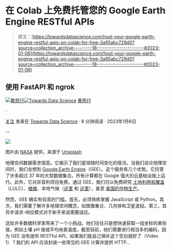 # 在 Colab 上免费托管您的 Google Earth Engine RESTful APIs

> 原文：[https://towardsdatascience.com/host-your-google-earth-engine-restful-apis-on-colab-for-free-3a95abc729d0?source=collection_archive---------18-----------------------#2023-01-06](https://towardsdatascience.com/host-your-google-earth-engine-restful-apis-on-colab-for-free-3a95abc729d0?source=collection_archive---------18-----------------------#2023-01-06)

## 使用 FastAPI 和 ngrok

[](https://dgg32.medium.com/?source=post_page-----3a95abc729d0--------------------------------)[![黄思行](../Images/48f445636ed1e32a53b610f6afc93ef2.png)](https://dgg32.medium.com/?source=post_page-----3a95abc729d0--------------------------------)[](https://towardsdatascience.com/?source=post_page-----3a95abc729d0--------------------------------)[![Towards Data Science](../Images/a6ff2676ffcc0c7aad8aaf1d79379785.png)](https://towardsdatascience.com/?source=post_page-----3a95abc729d0--------------------------------) [黄思行](https://dgg32.medium.com/?source=post_page-----3a95abc729d0--------------------------------)

·

[关注](https://medium.com/m/signin?actionUrl=https%3A%2F%2Fmedium.com%2F_%2Fsubscribe%2Fuser%2Fff9d63e09a67&operation=register&redirect=https%3A%2F%2Ftowardsdatascience.com%2Fhost-your-google-earth-engine-restful-apis-on-colab-for-free-3a95abc729d0&user=Sixing+Huang&userId=ff9d63e09a67&source=post_page-ff9d63e09a67----3a95abc729d0---------------------post_header-----------) 发表在 [Towards Data Science](https://towardsdatascience.com/?source=post_page-----3a95abc729d0--------------------------------) · 8 分钟阅读 · 2023年1月6日[](https://medium.com/m/signin?actionUrl=https%3A%2F%2Fmedium.com%2F_%2Fvote%2Ftowards-data-science%2F3a95abc729d0&operation=register&redirect=https%3A%2F%2Ftowardsdatascience.com%2Fhost-your-google-earth-engine-restful-apis-on-colab-for-free-3a95abc729d0&user=Sixing+Huang&userId=ff9d63e09a67&source=-----3a95abc729d0---------------------clap_footer-----------)

--

[](https://medium.com/m/signin?actionUrl=https%3A%2F%2Fmedium.com%2F_%2Fbookmark%2Fp%2F3a95abc729d0&operation=register&redirect=https%3A%2F%2Ftowardsdatascience.com%2Fhost-your-google-earth-engine-restful-apis-on-colab-for-free-3a95abc729d0&source=-----3a95abc729d0---------------------bookmark_footer-----------)![](../Images/5ed2171b29624898c3a85015cd02aad1.png)

图片由 [NASA](https://unsplash.com/@nasa?utm_source=unsplash&utm_medium=referral&utm_content=creditCopyText) 提供，来源于 [Unsplash](https://unsplash.com/images/nature/earth?utm_source=unsplash&utm_medium=referral&utm_content=creditCopyText)

地理空间数据需求很高。它揭示了我们星球随时间变化的情况。当我们谈论地理空间时，我们会想到 [Google Earth Engine](https://earthengine.google.com/)（GEE）。这个服务有几个优势。它托管了许多超过 37 年的大型数据集合。所有计算都在 Google 强大的云基础设施上运行。此外，它对非营利项目免费。通过 GEE，我们可以免费研究 [土地利用和覆盖](https://medium.com/geekculture/monitor-land-use-changes-with-google-earth-engine-65cd15e10c6c)（LULC）、[植被](https://medium.com/p/909a2ad51a48)、本地气候（[这里](https://medium.com/p/c6aa77fecdb1) 和 [这里](https://medium.com/p/ae21261854d6)），甚至 [美国的作物生产](https://medium.com/p/9cfd14813e99)。

然而，GEE 确实有较高的门槛。首先，必须熟练掌握 JavaScript 或 Python。其次，我们需要了解许多地理空间概念，如图像集合、几何体和卫星波段。第三，其异步请求-响应模式对于新手来说需要适应。

这给许多数据科学家带来了一个小挑战。他们往往只是想快速获取一组坐标的某些值，例如土壤 pH 值或平均地表温度。截至目前，他们需要进行相当多的编码，因为 GEE 没有提供 RESTful API。如果我们能自己填补这个空白就好了（Video 1）？我们的 API 应该封装一些常见的 GEE 计算并提供 HTTP…
